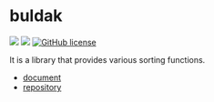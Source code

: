 # buldak

![](https://img.shields.io/badge/language-Rust-red) ![](https://img.shields.io/badge/version-0.26.0-brightgreen) [![GitHub license](https://img.shields.io/badge/license-MIT-blue.svg)](https://github.com/myyrakle/buldak/blob/master/LICENSE)

It is a library that provides various sorting functions.

- [document](https://docs.rs/buldak)
- [repository](https://github.com/myyrakle/buldak)
